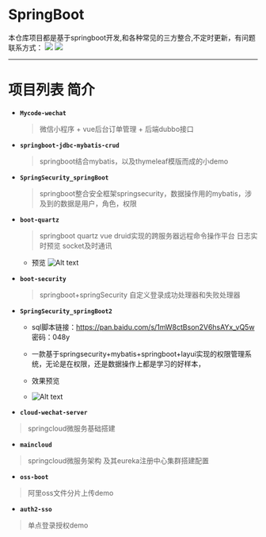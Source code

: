 # SpringBoot  
  本仓库项目都是基于springboot开发,和各种常见的三方整合,不定时更新，有问题联系方式：
  ![](https://img.shields.io/badge/QQ-1215618342-brightgreen) ![](https://img.shields.io/badge/%E5%BE%AE%E4%BF%A1-sucfufufu620119-brightgreen)


---

# 项目列表 简介

-  **`Mycode-wechat`**
   >  微信小程序 + vue后台订单管理 + 后端dubbo接口 
-  **`springboot-jdbc-mybatis-crud`** 
   > springboot结合mybatis，以及thymeleaf模版而成的小demo

-  **`SpringSecurity_springBoot`**
   > springboot整合安全框架springsecurity，数据操作用的mybatis，涉及到的数据是用户，角色，权限 
 
-  **`boot-quartz`** 
   >  springboot quartz vue druid实现的跨服务器远程命令操作平台 
   >  日志实时预览 socket及时通讯
   - 预览
       ![Alt text](https://github.com/wangsrGit119/SpringBoot/blob/master/boot-quartz/images/releaseTask.png)
-  **`boot-security`** 
   >  springboot+springSecurity 自定义登录成功处理器和失败处理器
   
-  **`SpringSecurity_springBoot2`**

    - sql脚本链接：https://pan.baidu.com/s/1mW8ctBson2V6hsAYx_vQ5w 密码：048y

    - 一款基于springsecurity+mybatis+springboot+layui实现的权限管理系统，无论是在权限，还是数据操作上都是学习的好样本，

    - 效果预览
    - ![Alt text](https://images2018.cnblogs.com/blog/1377204/201808/1377204-20180811141223183-585321616.gif)

-  **`cloud-wechat-server`**
 > springcloud微服务基础搭建
-  **`maincloud`**
 > springcloud微服务架构 及其eureka注册中心集群搭建配置
- **`oss-boot`**
 > 阿里oss文件分片上传demo

- **`auth2-sso`**
> 单点登录授权demo  
 

 

